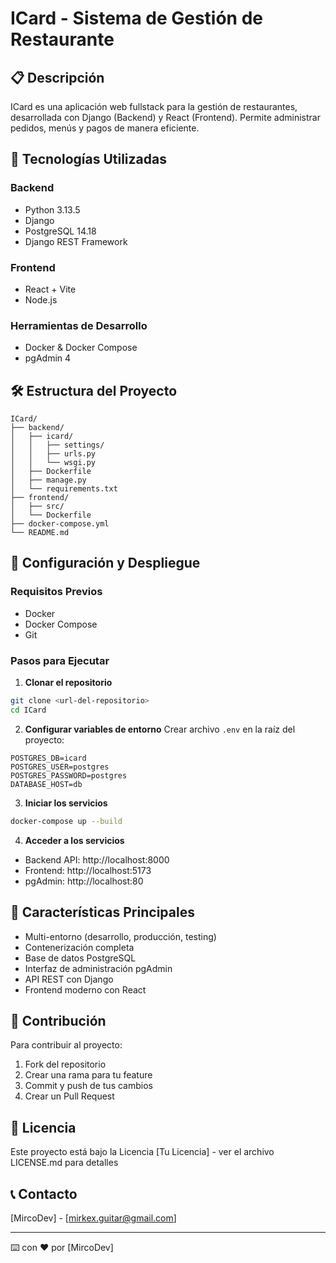 # ICard - Sistema de Gestión de Restaurante

## 📋 Descripción
ICard es una aplicación web fullstack para la gestión de restaurantes, desarrollada con Django (Backend) y React (Frontend). Permite administrar pedidos, menús y pagos de manera eficiente.

## 🚀 Tecnologías Utilizadas

### Backend
- Python 3.13.5
- Django
- PostgreSQL 14.18
- Django REST Framework

### Frontend
- React + Vite
- Node.js

### Herramientas de Desarrollo
- Docker & Docker Compose
- pgAdmin 4

## 🛠️ Estructura del Proyecto
```
ICard/
├── backend/
│   ├── icard/
│   │   ├── settings/
│   │   ├── urls.py
│   │   └── wsgi.py
│   ├── Dockerfile
│   ├── manage.py
│   └── requirements.txt
├── frontend/
│   ├── src/
│   └── Dockerfile
├── docker-compose.yml
└── README.md
```

## 🔧 Configuración y Despliegue

### Requisitos Previos
- Docker
- Docker Compose
- Git

### Pasos para Ejecutar

1. **Clonar el repositorio**
```bash
git clone <url-del-repositorio>
cd ICard
```

2. **Configurar variables de entorno**
Crear archivo `.env` en la raíz del proyecto:
```env
POSTGRES_DB=icard
POSTGRES_USER=postgres
POSTGRES_PASSWORD=postgres
DATABASE_HOST=db
```

3. **Iniciar los servicios**
```bash
docker-compose up --build
```

4. **Acceder a los servicios**
- Backend API: http://localhost:8000
- Frontend: http://localhost:5173
- pgAdmin: http://localhost:80

## 🔑 Características Principales
- Multi-entorno (desarrollo, producción, testing)
- Contenerización completa
- Base de datos PostgreSQL
- Interfaz de administración pgAdmin
- API REST con Django
- Frontend moderno con React

## 👥 Contribución
Para contribuir al proyecto:
1. Fork del repositorio
2. Crear una rama para tu feature
3. Commit y push de tus cambios
4. Crear un Pull Request

## 📄 Licencia
Este proyecto está bajo la Licencia [Tu Licencia] - ver el archivo LICENSE.md para detalles

## 📞 Contacto
[MircoDev] - [mirkex.guitar@gmail.com]

---
⌨️ con ❤️ por [MircoDev]